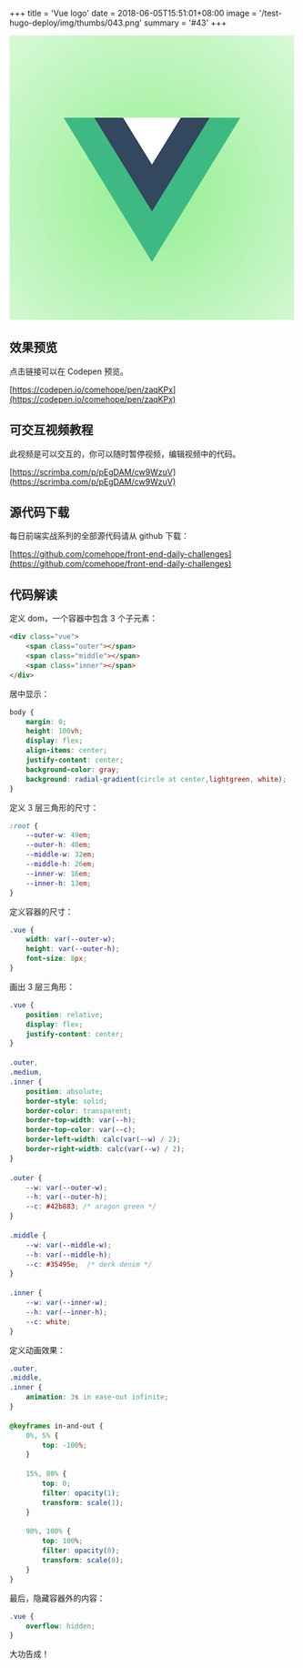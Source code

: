 +++
title = 'Vue logo'
date = 2018-06-05T15:51:01+08:00
image = '/test-hugo-deploy/img/thumbs/043.png'
summary = '#43'
+++

![](./work.png)

## 效果预览

点击链接可以在 Codepen 预览。

[https://codepen.io/comehope/pen/zaqKPx](https://codepen.io/comehope/pen/zaqKPx)

## 可交互视频教程

此视频是可以交互的，你可以随时暂停视频，编辑视频中的代码。

[https://scrimba.com/p/pEgDAM/cw9WzuV](https://scrimba.com/p/pEgDAM/cw9WzuV)

## 源代码下载

每日前端实战系列的全部源代码请从 github 下载：

[https://github.com/comehope/front-end-daily-challenges](https://github.com/comehope/front-end-daily-challenges)

## 代码解读

定义 dom，一个容器中包含 3 个子元素：
```html
<div class="vue">
	<span class="outer"></span>
	<span class="middle"></span>
	<span class="inner"></span>
</div>
```

居中显示：
```css
body {
	margin: 0;
	height: 100vh;
	display: flex;
	align-items: center;
	justify-content: center;
	background-color: gray;
	background: radial-gradient(circle at center,lightgreen, white);
}
```

定义 3 层三角形的尺寸：
```css
:root {
	--outer-w: 49em;
	--outer-h: 40em;
	--middle-w: 32em;
	--middle-h: 26em;
	--inner-w: 16em;
	--inner-h: 13em;
}
```

定义容器的尺寸：
```css
.vue {
	width: var(--outer-w);
	height: var(--outer-h);
	font-size: 8px;
}
```

画出 3 层三角形：
```css
.vue {
	position: relative;
	display: flex;
	justify-content: center;
}

.outer,
.medium,
.inner {
	position: absolute;
	border-style: solid;
	border-color: transparent;
	border-top-width: var(--h);
	border-top-color: var(--c);
	border-left-width: calc(var(--w) / 2);
	border-right-width: calc(var(--w) / 2);
}

.outer {
	--w: var(--outer-w);
	--h: var(--outer-h);
	--c: #42b883; /* aragon green */
}

.middle {
	--w: var(--middle-w);
	--h: var(--middle-h);
	--c: #35495e;  /* derk denim */
}

.inner {
	--w: var(--inner-w);
	--h: var(--inner-h);
	--c: white;
}
```

定义动画效果：
```css
.outer,
.middle,
.inner {
	animation: 3s in ease-out infinite;
}

@keyframes in-and-out {
	0%, 5% {
		top: -100%;
	}

	15%, 80% {
		top: 0;
		filter: opacity(1);
		transform: scale(1);
	}

	90%, 100% {
		top: 100%;
		filter: opacity(0);
		transform: scale(0);
	}
}
```

最后，隐藏容器外的内容：
```css
.vue {
	overflow: hidden;
}
```

大功告成！

